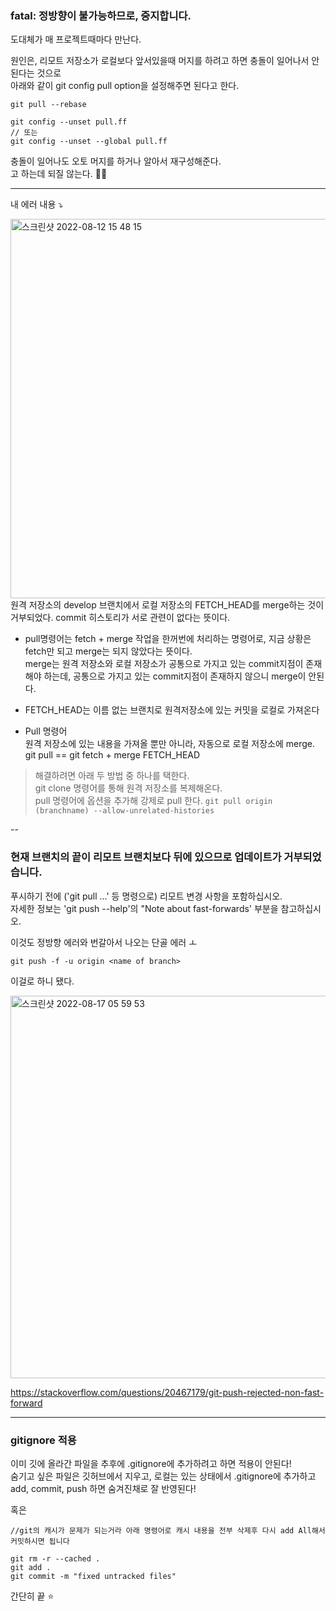 ### fatal: 정방향이 불가능하므로, 중지합니다.  

도대체가 매 프로젝트때마다 만난다. 

원인은, 리모트 저장소가 로컬보다 앞서있을때 머지를 하려고 하면 충돌이 일어나서 안된다는 것으로   
아래와 같이 git config pull option을 설정해주면 된다고 한다. 

```
git pull --rebase

git config --unset pull.ff
// 또는
git config --unset --global pull.ff
```
충돌이 일어나도 오토 머지를 하거나 알아서 재구성해준다.   
고 하는데 되질 않는다. 😵‍💫

---

내 에러 내용 ⤵️   

<img width="607" alt="스크린샷 2022-08-12 15 48 15" src="https://user-images.githubusercontent.com/92393851/184366975-b3b42d87-6538-47e5-8981-8deefac9d5bc.png">
원격 저장소의 develop 브랜치에서 로컬 저장소의 FETCH_HEAD를 merge하는 것이 거부되었다.  
commit 히스토리가 서로 관련이 없다는 뜻이다.  

* pull명령어는 fetch + merge 작업을 한꺼번에 처리하는 명령어로, 지금 상황은 fetch만 되고 merge는 되지 않았다는 뜻이다.  
merge는 원격 저장소와 로컬 저장소가 공통으로 가지고 있는 commit지점이 존재해야 하는데, 공통으로 가지고 있는 commit지점이 존재하지 않으니 merge이 안된다.  

* FETCH_HEAD는 이름 없는 브랜치로 원격저장소에 있는 커밋을 로컬로 가져온다 

* Pull 명령어  
원격 저장소에 있는 내용을 가져올 뿐만 아니라, 자동으로 로컬 저장소에 merge. 
git pull  == git fetch + merge FETCH_HEAD

> 해결하려면 아래 두 방법 중 하나를 택한다.   
git clone 명령어를 통해 원격 저장소를 복제해온다.   
pull 명령어에 옵션을 추가해 강제로 pull 한다.    ```git pull origin (branchname) --allow-unrelated-histories```

--

### 현재 브랜치의 끝이 리모트 브랜치보다 뒤에 있으므로 업데이트가 거부되었습니다.  
푸시하기 전에 ('git pull ...' 등 명령으로) 리모트 변경 사항을 포함하십시오.  
자세한 정보는 'git push --help'의 "Note about fast-forwards' 부분을 참고하십시오.  

이것도 정방향 에러와 번갈아서 나오는 단골 에러
ㅗ 

```
git push -f -u origin <name of branch>
```
이걸로 하니 됐다. 

<img width="612" alt="스크린샷 2022-08-17 05 59 53" src="https://user-images.githubusercontent.com/92393851/185049639-fb1f42ab-9dca-4621-b543-842003401ca7.png">

https://stackoverflow.com/questions/20467179/git-push-rejected-non-fast-forward


---

### gitignore 적용

이미 깃에 올라간 파일을 추후에 .gitignore에 추가하려고 하면 적용이 안된다!  
숨기고 싶은 파일은 깃허브에서 지우고, 로컬는 있는 상태에서 .gitignore에 추가하고 add, commit, push 하면 숨겨진채로 잘 반영된다!  

혹은 

```
//git의 캐시가 문제가 되는거라 아래 명령어로 캐시 내용을 전부 삭제후 다시 add All해서 커밋하시면 됩니다

git rm -r --cached .
git add .
git commit -m "fixed untracked files"
```
간단히 끝 ⭐️

